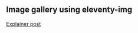 ## Image gallery using eleventy-img
[Explainer post](https://www.bash.lk/posts/tech/elventy-image-gallery/)